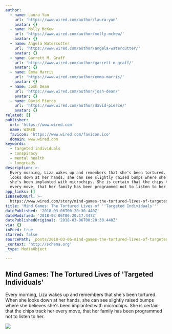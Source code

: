 ```yaml
---
author:
  - name: Laura Yan
    url: 'https://www.wired.com/author/laura-yan'
    avatar: {}
  - name: Molly McKew
    url: 'https://www.wired.com/author/molly-mckew/'
    avatar: {}
  - name: Angela Watercutter
    url: 'https://www.wired.com/author/angela-watercutter/'
    avatar: {}
  - name: Garrett M. Graff
    url: 'https://www.wired.com/author/garrett-m-graff/'
    avatar: {}
  - name: Emma Marris
    url: 'https://www.wired.com/author/emma-marris/'
    avatar: {}
  - name: Josh Dean
    url: 'https://www.wired.com/author/josh-dean/'
    avatar: {}
  - name: David Pierce
    url: 'https://www.wired.com/author/david-pierce/'
    avatar: {}
related: []
publisher:
  url: 'https://www.wired.com'
  name: WIRED
  favicon: 'https://www.wired.com/favicon.ico'
  domain: www.wired.com
keywords:
  - targeted individuals
  - conspiracy
  - mental health
  - longreads
description: >-
  Every morning, Liza wakes up and remembers that she's been tortured. When she
  looks down at her hands, she can see slightly raised bumps where she believes
  she's been implanted with microchips. She is certain that the chips track her
  every move, that her family has been programmed not to listen to her.
app_links: []
isBasedOnUrl: >-
  https://www.wired.com/story/mind-games-the-tortured-lives-of-targeted-individuals
title: 'Mind Games: The Tortured Lives of ''Targeted Individuals'''
datePublished: '2018-03-06T00:20:30.440Z'
dateModified: '2018-03-06T00:20:17.447Z'
datePublishedOriginal: '2018-03-06T00:20:30.440Z'
via: {}
inFeed: true
starred: false
sourcePath: _posts/2018-03-06-mind-games-the-tortured-lives-of-targeted-individuals.md
_context: 'http://schema.org'
_type: MediaObject

---
```

<article style=""><h1>Mind Games: The Tortured Lives of 'Targeted Individuals'</h1><p>Every morning, Liza wakes up and remembers that she's been tortured. When she looks down at her hands, she can see slightly raised bumps where she believes she's been implanted with microchips. She is certain that the chips track her every move, that her family has been programmed not to listen to her.</p><img src="https://media.wired.com/photos/5a9a29adb4bf6c3e4d405abe/191:100/pass/targeted-web.jpg" /></article>
